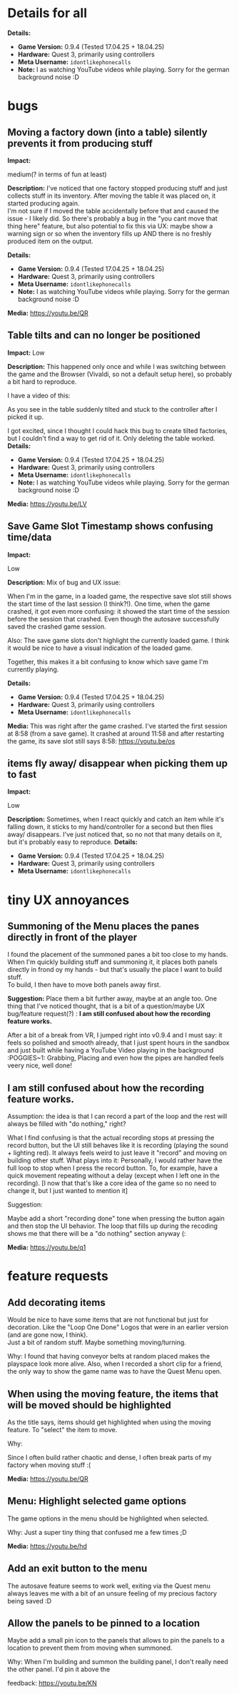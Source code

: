 # Details for all

**Details:**

- **Game Version:** 0.9.4 (Tested 17.04.25 + 18.04.25)
- **Hardware:** Quest 3, primarily using controllers
- **Meta Username:** `idontlikephonecalls`
- **Note:** I as watching YouTube videos while playing. Sorry for the german background noise :D

# bugs

## Moving a factory down (into a table) silently prevents it from producing stuff

**Impact:**

medium(? in terms of fun at least)

**Description:**
I've noticed that one factory stopped producing stuff and just collects stuff in its inventory. After moving the table it was placed on, it started producing again.  
I'm not sure if I moved the table accidentally before that and caused the issue - I likely did. So there's probably a bug in the "you cant move that thing here" feature, but also potential to fix this via UX: maybe show a warning sign or so when the inventory fills up AND there
is no freshly produced item on the output.

**Details:**

- **Game Version:** 0.9.4 (Tested 17.04.25 + 18.04.25)
- **Hardware:** Quest 3, primarily using controllers
- **Meta Username:** `idontlikephonecalls`
- **Note:** I as watching YouTube videos while playing. Sorry for the german background noise :D

**Media:**
https://youtu.be/QR

## Table tilts and can no longer be positioned

**Impact:**
Low

**Description:**
This happened only once and while I was switching between the game and the Browser (Vivaldi, so not a default setup here), so probably a bit hard to reproduce.

I have a video of this:

As you see in the table suddenly tilted and stuck to the controller after I picked it up.

I got excited, since I thought I could hack this bug to create tilted factories, but I couldn't find a way to get rid of it. Only deleting the table worked.
**Details:**

- **Game Version:** 0.9.4 (Tested 17.04.25 + 18.04.25)
- **Hardware:** Quest 3, primarily using controllers
- **Meta Username:** `idontlikephonecalls`
- **Note:** I as watching YouTube videos while playing. Sorry for the german background noise :D

**Media:**
https://youtu.be/LV

## Save Game Slot Timestamp shows confusing time/data

**Impact:**

Low

**Description:**
Mix of bug and UX issue:

When I'm in the game, in a loaded game, the respective save slot still shows the start time of the last session (I think?!).
One time, when the game crashed, it got even more confusing: it showed the start time of the session before the session that crashed. Even though the autosave successfully saved the crashed game session.

Also: The save game slots don't highlight the currently loaded game. I think it would be nice to have a visual indication of the loaded game.

Together, this makes it a bit confusing to know which save game I'm currently playing.

**Details:**

- **Game Version:** 0.9.4 (Tested 17.04.25 + 18.04.25)
- **Hardware:** Quest 3, primarily using controllers
- **Meta Username:** `idontlikephonecalls`

**Media:**
This was right after the game crashed. I've started the first session at 8:58 (from a save game). It crashed at around 11:58 and after restarting the game, its save slot still says 8:58:
https://youtu.be/os

## items fly away/ disappear when picking them up to fast

**Impact:**

Low

**Description:**
Sometimes, when I react quickly and catch an item while it's falling down, it sticks to my hand/controller for a second but then flies away/ disappears. I've just noticed that, so no not that many details on it, but it's probably easy to reproduce.
**Details:**

- **Game Version:** 0.9.4 (Tested 17.04.25 + 18.04.25)
- **Hardware:** Quest 3, primarily using controllers
- **Meta Username:** `idontlikephonecalls`

# tiny UX annoyances

## Summoning of the Menu places the panes directly in front of the player

I found the placement of the summoned panes a bit too close to my hands. When I'm quickly building stuff and summoning it, it places both panels directly in frond oy my hands - but that's usually the place I want to build stuff.  
To build, I then have to move both panels away first.

**Suggestion:**
Place them a bit further away, maybe at an angle too.
One thing that I've noticed thought, that is a bit of a question/maybe UX bug/feature request(?) :
**I am still confused about how the recording feature works.**

After a bit of a break from VR, I jumped right into v0.9.4 and I must say: it feels so polished and smooth already, that I just spent hours in the sandbox and just built while having a YouTube Video playing in the background :POGGIES~1:
Grabbing, Placing and even how the pipes are handled feels veery nice, well done!

## I am still confused about how the recording feature works.

Assumption: the idea is that I can record a part of the loop and the rest will always be filled with "do nothing," right?

What I find confusing is that the actual recording stops at pressing the record button, but the UI still behaves like it is recording (playing the sound + lighting red).
It always feels weird to just leave it "record" and moving on building other stuff.
What plays into it: Personally, I would rather have the full loop to stop when I press the record button. To, for example, have a quick movement repeating without a delay (except when I left one in the
recording). [I now that that's like a core idea of the game so no need to change it, but I just wanted to mention it]

Suggestion:

Maybe add a short "recording done" tone when pressing the button again and then stop the UI behavior. The loop that fills up during the recoding shows me that there will be a "do nothing" section anyway (:

**Media:**
https://youtu.be/q1

# feature requests

## Add decorating items

Would be nice to have some items that are not functional but just for decoration. Like the "Loop One Done" Logos that were in an earlier version (and are gone now, I think).  
Just a bit of random stuff. Maybe something moving/turning.

Why:
I found that having conveyor belts at random placed makes the playspace look more alive.
Also, when I recorded a short clip for a friend, the only way to show the game name was to have the Quest Menu open.

## When using the moving feature, the items that will be moved should be highlighted

As the title says, items should get highlighted when using the moving feature. To "select" the item to move.

Why:

Since I often build rather chaotic and dense, I often break parts of my factory when moving stuff :(

**Media:**
https://youtu.be/QR

## Menu: Highlight selected game options

The game options in the menu should be highlighted when selected.

Why:
Just a super tiny thing that confused me a few times ;D

**Media:**
https://youtu.be/hd

## Add an exit button to the menu

The autosave feature seems to work well, exiting via the Quest menu always leaves me with a bit of an unsure feeling of my precious factory being saved :D

## Allow the panels to be pinned to a location

Maybe add a small pin icon to the panels that allows to pin the panels to a location to prevent them from moving when summoned.

Why: When I'm building and summon the building panel, I don't really need the other panel. I'd pin it above the

feedback: https://youtu.be/KN
